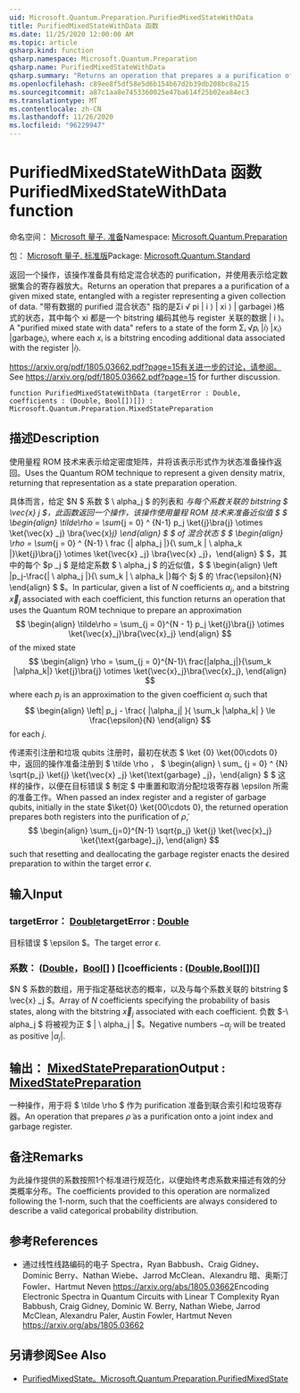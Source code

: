 ```yaml
---
uid: Microsoft.Quantum.Preparation.PurifiedMixedStateWithData
title: PurifiedMixedStateWithData 函数
ms.date: 11/25/2020 12:00:00 AM
ms.topic: article
qsharp.kind: function
qsharp.namespace: Microsoft.Quantum.Preparation
qsharp.name: PurifiedMixedStateWithData
qsharp.summary: "Returns an operation that prepares a a purification of a given mixed\rstate, entangled with a register representing a given collection of data.\rA \"purified mixed state with data\" refers to a state of the form Σᵢ √\U0001D45Dᵢ |\U0001D456⟩ |\U0001D465ᵢ⟩ |garbageᵢ⟩,\rwhere each \U0001D465ᵢ is a bitstring encoding additional data associated with the register |\U0001D456⟩.\r\rSee https://arxiv.org/pdf/1805.03662.pdf?page=15 for further discussion."
ms.openlocfilehash: c89ee8f5df58e5d6b154b67d2b39db208bc8a215
ms.sourcegitcommit: a87c1aa8e7453360025e47ba614f25b02ea84ec3
ms.translationtype: MT
ms.contentlocale: zh-CN
ms.lasthandoff: 11/26/2020
ms.locfileid: "96229947"
---
```

# <a name="purifiedmixedstatewithdata-function"></a><span data-ttu-id="23cb8-102">PurifiedMixedStateWithData 函数</span><span class="sxs-lookup"><span data-stu-id="23cb8-102">PurifiedMixedStateWithData function</span></span>

<span data-ttu-id="23cb8-103">命名空间： [Microsoft 量子. 准备](xref:Microsoft.Quantum.Preparation)</span><span class="sxs-lookup"><span data-stu-id="23cb8-103">Namespace: [Microsoft.Quantum.Preparation](xref:Microsoft.Quantum.Preparation)</span></span>

<span data-ttu-id="23cb8-104">包： [Microsoft 量子. 标准版](https://nuget.org/packages/Microsoft.Quantum.Standard)</span><span class="sxs-lookup"><span data-stu-id="23cb8-104">Package: [Microsoft.Quantum.Standard](https://nuget.org/packages/Microsoft.Quantum.Standard)</span></span>


<span data-ttu-id="23cb8-105">返回一个操作，该操作准备具有给定混合状态的 purification，并使用表示给定数据集合的寄存器放大。</span><span class="sxs-lookup"><span data-stu-id="23cb8-105">Returns an operation that prepares a a purification of a given mixed state, entangled with a register representing a given collection of data.</span></span>
<span data-ttu-id="23cb8-106">"带有数据的 purified 混合状态" 指的是Σi √ pi | i ⟩ | xi ⟩ | garbagei ⟩格式的状态，其中每个 xi 都是一个 bitstring 编码其他与 register 关联的数据 | i ⟩。</span><span class="sxs-lookup"><span data-stu-id="23cb8-106">A "purified mixed state with data" refers to a state of the form Σᵢ √𝑝ᵢ |𝑖⟩ |𝑥ᵢ⟩ |garbageᵢ⟩, where each 𝑥ᵢ is a bitstring encoding additional data associated with the register |𝑖⟩.</span></span>

<span data-ttu-id="23cb8-107"> https://arxiv.org/pdf/1805.03662.pdf?page=15有关进一步的讨论，请参阅。</span><span class="sxs-lookup"><span data-stu-id="23cb8-107">See https://arxiv.org/pdf/1805.03662.pdf?page=15 for further discussion.</span></span>

```qsharp
function PurifiedMixedStateWithData (targetError : Double, coefficients : (Double, Bool[])[]) : Microsoft.Quantum.Preparation.MixedStatePreparation
```


## <a name="description"></a><span data-ttu-id="23cb8-108">描述</span><span class="sxs-lookup"><span data-stu-id="23cb8-108">Description</span></span>

<span data-ttu-id="23cb8-109">使用量程 ROM 技术来表示给定密度矩阵，并将该表示形式作为状态准备操作返回。</span><span class="sxs-lookup"><span data-stu-id="23cb8-109">Uses the Quantum ROM technique to represent a given density matrix, returning that representation as a state preparation operation.</span></span>

<span data-ttu-id="23cb8-110">具体而言，给定 $N $ 系数 $ \ alpha_j $ 的列表和 _与每个系数关联的 bitstring $ \vec{x} j $，此函数返回一个操作，该操作使用量程 ROM 技术来准备近似值 $ $ \begin{align} \tilde\rho = \sum_{j = 0} ^ {N-1} p_j \ket{j}\bra{j} \otimes \ket{\vec{x} _j} \bra{\vec{x}_j} \end{align} $ $ of 混合状态 $ $ \begin{align} \rho = \sum_{j = 0} ^ {N-1} \ frac {| alpha_j |}{\ sum_k | \ alpha_k |}\ket{j}\bra{j} \otimes \ket{\vec{x} _j} \bra{\vec{x} _j}，\end{align} $ $，其中的每个 $p _j $ 是给定系数 $ \ alpha_j $ 的近似值，$ $ \begin{align} \left |p_j-\frac{| \ alpha_j |}{\ sum_k | \ alpha_k |}每个 $j $ 的 \frac{\epsilon}{N} \end{align} $ $。</span><span class="sxs-lookup"><span data-stu-id="23cb8-110">In particular, given a list of $N$ coefficients $\alpha_j$, and a bitstring $\vec{x}_j$ associated with each coefficient, this function returns an operation that uses the Quantum ROM technique to prepare an approximation $$ \begin{align} \tilde\rho = \sum_{j = 0}^{N - 1} p_j \ket{j}\bra{j} \otimes \ket{\vec{x}_j}\bra{\vec{x}_j} \end{align} $$ of the mixed state $$ \begin{align} \rho = \sum_{j = 0}^{N-1}\ frac{|alpha_j|}{\sum_k |\alpha_k|} \ket{j}\bra{j} \otimes \ket{\vec{x}_j}\bra{\vec{x}_j}, \end{align} $$ where each $p_j$ is an approximation to the given coefficient $\alpha_j$ such that $$ \begin{align} \left| p_j - \frac{ |\alpha_j| }{ \sum_k |\alpha_k| } \le \frac{\epsilon}{N} \end{align} $$ for each $j$.</span></span>

<span data-ttu-id="23cb8-111">传递索引注册和垃圾 qubits 注册时，最初在状态 $ \ket {0} \ket{00\cdots 0} 中，返回的操作准备注册到 $ \tilde \rho $，$ $ \begin{align} \ sum_ {j = 0} ^ {N} \sqrt{p_j} \ket{j} \ket{\vec{x} _j} \ket{\text{garbage} _j}，\end{align} $ $ 这样的操作，以便在目标错误 $ 制定 $ 中重置和取消分配垃圾寄存器 \epsilon 所需的准备工作。</span><span class="sxs-lookup"><span data-stu-id="23cb8-111">When passed an index register and a register of garbage qubits, initially in the state $\ket{0} \ket{00\cdots 0}, the returned operation prepares both registers into the purification of $\tilde \rho$, $$ \begin{align} \sum_{j=0}^{N-1} \sqrt{p_j} \ket{j} \ket{\vec{x}_j} \ket{\text{garbage}_j}, \end{align} $$ such that resetting and deallocating the garbage register enacts the desired preparation to within the target error $\epsilon$.</span></span>

## <a name="input"></a><span data-ttu-id="23cb8-112">输入</span><span class="sxs-lookup"><span data-stu-id="23cb8-112">Input</span></span>

### <a name="targeterror--double"></a><span data-ttu-id="23cb8-113">targetError： [Double](xref:microsoft.quantum.lang-ref.double)</span><span class="sxs-lookup"><span data-stu-id="23cb8-113">targetError : [Double](xref:microsoft.quantum.lang-ref.double)</span></span>

<span data-ttu-id="23cb8-114">目标错误 $ \epsilon $。</span><span class="sxs-lookup"><span data-stu-id="23cb8-114">The target error $\epsilon$.</span></span>


### <a name="coefficients--doublebool"></a><span data-ttu-id="23cb8-115">系数： ([Double](xref:microsoft.quantum.lang-ref.double)，[Bool](xref:microsoft.quantum.lang-ref.bool)[] ) []</span><span class="sxs-lookup"><span data-stu-id="23cb8-115">coefficients : ([Double](xref:microsoft.quantum.lang-ref.double),[Bool](xref:microsoft.quantum.lang-ref.bool)[])[]</span></span>

<span data-ttu-id="23cb8-116">$N $ 系数的数组，用于指定基础状态的概率，以及与每个系数关联的 bitstring $ \vec{x} _j $。</span><span class="sxs-lookup"><span data-stu-id="23cb8-116">Array of $N$ coefficients specifying the probability of basis states, along with the bitstring $\vec{x}_j$ associated with each coefficient.</span></span>
<span data-ttu-id="23cb8-117">负数 $-\ alpha_j $ 将被视为正 $ | \ alpha_j | $。</span><span class="sxs-lookup"><span data-stu-id="23cb8-117">Negative numbers $-\alpha_j$ will be treated as positive $|\alpha_j|$.</span></span>



## <a name="output--mixedstatepreparation"></a><span data-ttu-id="23cb8-118">输出： [MixedStatePreparation](xref:Microsoft.Quantum.Preparation.MixedStatePreparation)</span><span class="sxs-lookup"><span data-stu-id="23cb8-118">Output : [MixedStatePreparation](xref:Microsoft.Quantum.Preparation.MixedStatePreparation)</span></span>

<span data-ttu-id="23cb8-119">一种操作，用于将 $ \tilde \rho $ 作为 purification 准备到联合索引和垃圾寄存器。</span><span class="sxs-lookup"><span data-stu-id="23cb8-119">An operation that prepares $\tilde \rho$ as a purification onto a joint index and garbage register.</span></span>

## <a name="remarks"></a><span data-ttu-id="23cb8-120">备注</span><span class="sxs-lookup"><span data-stu-id="23cb8-120">Remarks</span></span>

<span data-ttu-id="23cb8-121">为此操作提供的系数按照1个标准进行规范化，以便始终考虑系数来描述有效的分类概率分布。</span><span class="sxs-lookup"><span data-stu-id="23cb8-121">The coefficients provided to this operation are normalized following the 1-norm, such that the coefficients are always considered to describe a valid categorical probability distribution.</span></span>

## <a name="references"></a><span data-ttu-id="23cb8-122">参考</span><span class="sxs-lookup"><span data-stu-id="23cb8-122">References</span></span>

- <span data-ttu-id="23cb8-123">通过线性线路编码的电子 Spectra，Ryan Babbush、Craig Gidney、Dominic Berry、Nathan Wiebe、Jarrod McClean、Alexandru 暗、奥斯汀 Fowler、Hartmut Neven https://arxiv.org/abs/1805.03662</span><span class="sxs-lookup"><span data-stu-id="23cb8-123">Encoding Electronic Spectra in Quantum Circuits with Linear T Complexity Ryan Babbush, Craig Gidney, Dominic W. Berry, Nathan Wiebe, Jarrod McClean, Alexandru Paler, Austin Fowler, Hartmut Neven https://arxiv.org/abs/1805.03662</span></span>

## <a name="see-also"></a><span data-ttu-id="23cb8-124">另请参阅</span><span class="sxs-lookup"><span data-stu-id="23cb8-124">See Also</span></span>

- [<span data-ttu-id="23cb8-125">PurifiedMixedState。</span><span class="sxs-lookup"><span data-stu-id="23cb8-125">Microsoft.Quantum.Preparation.PurifiedMixedState</span></span>](xref:Microsoft.Quantum.Preparation.PurifiedMixedState)